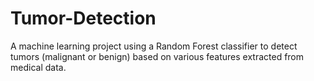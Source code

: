 # Tumor-Detection
A machine learning project using a Random Forest classifier to detect tumors (malignant or benign) based on various features extracted from medical data.
